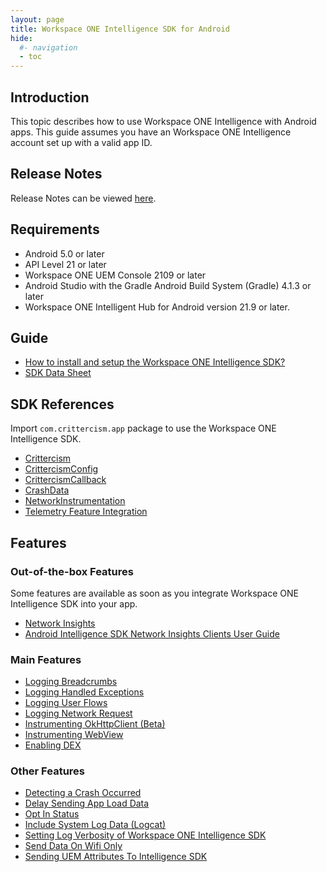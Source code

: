 ```yaml
---
layout: page
title: Workspace ONE Intelligence SDK for Android
hide:
  #- navigation
  - toc
---
```


## Introduction

This topic describes how to use Workspace ONE Intelligence with Android apps. This guide assumes you have an Workspace ONE Intelligence account set up with a valid app ID.

## Release Notes

Release Notes can be viewed [here](release-notes.md).

## Requirements

- Android 5.0 or later
- API Level 21 or later
- Workspace ONE UEM Console 2109 or later
- Android Studio with the Gradle Android Build System (Gradle) 4.1.3 or later
- Workspace ONE Intelligent Hub for Android version 21.9 or later.

## Guide

- [How to install and setup the Workspace ONE Intelligence SDK?](android-install.md)
- [SDK Data Sheet](https://docs.omnissa.com/bundle/WS1Intelligence/page/IntelExpMngtDefMobileIntelligenceSDK.html)

## SDK References

Import `com.crittercism.app` package to use the Workspace ONE Intelligence SDK.

- [Crittercism](crittercism.md)
- [CrittercismConfig](crittercism-config.md)
- [CrittercismCallback](crittercism-callback.md)
- [CrashData](crash-data.md)
- [NetworkInstrumentation](network-instrumentation.md)
- [Telemetry Feature Integration](dex-telemetry-integration.md)

## Features

### Out-of-the-box Features

Some features are available as soon as you integrate Workspace ONE Intelligence SDK into your app.

- [Network Insights](android-apm.md)
- [Android Intelligence SDK Network Insights Clients User Guide](https://developer.omnissa.com/ws1-intel-dev-centre/hosting/android/android_net_insights_user_guide.html)

### Main Features

- [Logging Breadcrumbs](crittercism.md#logging-breadcrumbs)
- [Logging Handled Exceptions](crittercism.md#logging-handled-exceptions)
- [Logging User Flows](crittercism.md#logging-user-flows)
- [Logging Network Request](crittercism.md#logging-network-request)
- [Instrumenting OkHttpClient (Beta)](crittercism.md#instrumenting-okhttpclient-beta)
- [Instrumenting WebView](crittercism.md#instrumenting-webview)
- [Enabling DEX](crittercism.md#dex-telemetry-opt-in)

### Other Features

- [Detecting a Crash Occurred](crittercism.md#detecting-a-crash-occurred)
- [Delay Sending App Load Data](crittercism.md#delay-sending-app-load-data)
- [Opt In Status](crittercism.md#opt-in-status)
- [Include System Log Data (Logcat)](crittercism-config.md#include-system-log-data-logcat)
- [Setting Log Verbosity of Workspace ONE Intelligence SDK](crittercism.md#setting-log-verbosity-of-workspace-one-intelligence-sdk)
- [Send Data On Wifi Only](crittercism-config.md#send-data-on-wifi-only)
- [Sending UEM Attributes To Intelligence SDK](android-integrate-ws1sdk.md)
